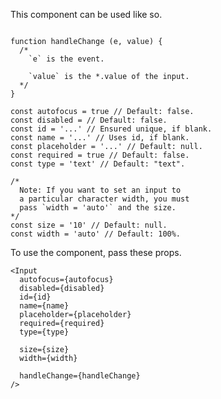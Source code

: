 This component can be used like so.

<pre class="language-javascript"><code>
function handleChange (e, value) {
  /*
    `e` is the event.

    `value` is the *.value of the input.
  */
}

const autofocus = true // Default: false.
const disabled = // Default: false.
const id = '...' // Ensured unique, if blank.
const name = '...' // Uses id, if blank.
const placeholder = '...' // Default: null.
const required = true // Default: false.
const type = 'text' // Default: "text".

/*
  Note: If you want to set an input to
  a particular character width, you must
  pass `width = 'auto'` and the size.
*/
const size = '10' // Default: null.
const width = 'auto' // Default: 100%.
</code></pre>

To use the component, pass these props.

```
<Input
  autofocus={autofocus}
  disabled={disabled}
  id={id}
  name={name}
  placeholder={placeholder}
  required={required}
  type={type}

  size={size}
  width={width}

  handleChange={handleChange}
/>
```